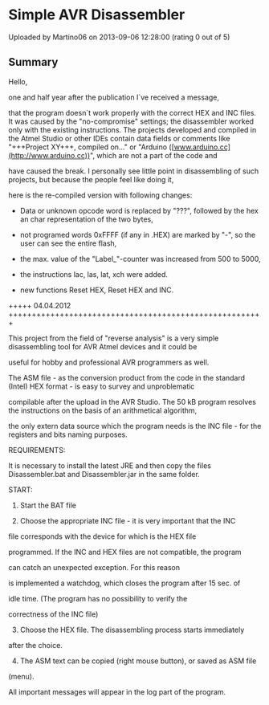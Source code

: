 # Simple AVR Disassembler

Uploaded by Martino06 on 2013-09-06 12:28:00 (rating 0 out of 5)

## Summary

Hello,


one and half year after the publication I`ve received a message,  

that the program doesn`t work properly with the correct HEX and INC files. It was caused by the "no-compromise" settings; the disassembler worked only with the existing instructions. The projects developed and compiled in the Atmel Studio or other IDEs contain data fields or comments like "+++Project XY+++, compiled on..." or "Arduino ([www.arduino.cc](http://www.arduino.cc))", which are not a part of the code and  

have caused the break. I personally see little point in disassembling of such projects, but because the people feel like doing it,  

here is the re-compiled version with following changes:  

- Data or unknown opcode word is replaced by "???", followed by the hex an char representation of the two bytes,  

- not programed words 0xFFFF (if any in .HEX) are marked by "-", so the user can see the entire flash,  

- the max. value of the "Label\_"-counter was increased from 500 to 5000,  

- the instructions lac, las, lat, xch were added.  

- new functions Reset HEX, Reset HEX and INC.


+++++ 04.04.2012 +++++++++++++++++++++++++++++++++++++++++++++++++++++++  

This project from the field of "reverse analysis" is a very simple disassembling tool for AVR Atmel devices and it could be  

useful for hobby and professional AVR programmers as well. 


The ASM file - as the conversion product from the code in the standard (Intel) HEX format - is easy to survey and unproblematic  

compilable after the upload in the AVR Studio. The 50 kB program resolves the instructions on the basis of an arithmetical algorithm,  

the only extern data source which the program needs is the INC file - for the registers and bits naming purposes. 


REQUIREMENTS:  

It is necessary to install the latest JRE and then copy the files Disassembler.bat and Disassembler.jar in the same folder. 


START:  

1. Start the BAT file  

2. Choose the appropriate INC file - it is very important that the INC  

 file corresponds with the device for which is the HEX file  

 programmed. If the INC and HEX files are not compatible, the program  

 can catch an unexpected exception. For this reason  

 is implemented a watchdog, which closes the program after 15 sec. of  

 idle time. (The program has no possibility to verify the  

 correctness of the INC file)  

3. Choose the HEX file. The disassembling process starts immediately  

 after the choice.  

4. The ASM text can be copied (right mouse button), or saved as ASM file  

 (menu).


All important messages will appear in the log part of the program.
